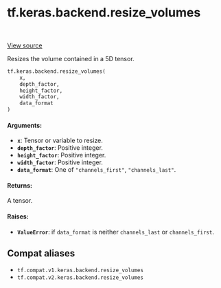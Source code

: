<div itemscope itemtype="http://developers.google.com/ReferenceObject">
<meta itemprop="name" content="tf.keras.backend.resize_volumes" />
<meta itemprop="path" content="Stable" />
</div>

# tf.keras.backend.resize_volumes

<!-- Insert buttons and diff -->

<table class="tfo-notebook-buttons tfo-api" align="left">
</table>

<a target="_blank" href="/code/stable/tensorflow/python/keras/backend.py">View source</a>



Resizes the volume contained in a 5D tensor.

``` python
tf.keras.backend.resize_volumes(
    x,
    depth_factor,
    height_factor,
    width_factor,
    data_format
)
```



<!-- Placeholder for "Used in" -->


#### Arguments:


* <b>`x`</b>: Tensor or variable to resize.
* <b>`depth_factor`</b>: Positive integer.
* <b>`height_factor`</b>: Positive integer.
* <b>`width_factor`</b>: Positive integer.
* <b>`data_format`</b>: One of `"channels_first"`, `"channels_last"`.


#### Returns:

A tensor.



#### Raises:


* <b>`ValueError`</b>: if `data_format` is neither
    `channels_last` or `channels_first`.

## Compat aliases

* `tf.compat.v1.keras.backend.resize_volumes`
* `tf.compat.v2.keras.backend.resize_volumes`

